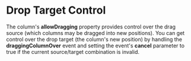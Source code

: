 Drop Target Control
===================

The column's **allowDragging** property provides control over the drag source (which columns may be dragged into new positions). You can get control over the drop target (the column's new position) by handling the **draggingColumnOver** event and setting the event's **cancel** parameter to true if the current source/target combination is invalid.